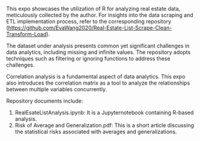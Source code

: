 This expo showcases the utilization of R for analyzing real estate data, meticulously collected by the author. For insights into the data scraping and ETL implementation process, refer to the corresponding repository (https://github.com/EvaWang2020/Real-Estate-List-Scrape-Clean-Transform-Load).

The dataset under analysis presents common yet significant challenges in data analytics, including missing and infinite values. The repository adopts techniques such as filtering or ignoring functions to address these challenges.

Correlation analysis is a fundamental aspect of data analytics. This expo also introduces the correlation matrix as a tool to analyze the relationships between multiple variables concurrently.

Repository documents include:

1) RealEsateListAnalysis.ipynb:  It is a Jupyternotebook containing R-based analysis.
2) Risk of Average and Generalization.pdf: This is a short article discussing the statistical risks associated with averages and generalizations.
